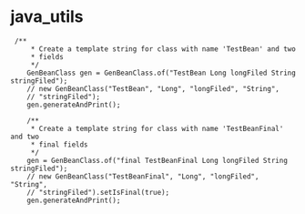 # java_utils

     /**
		 * Create a template string for class with name 'TestBean' and two
		 * fields
		 */
		GenBeanClass gen = GenBeanClass.of("TestBean Long longFiled String stringFiled");
		// new GenBeanClass("TestBean", "Long", "longFiled", "String",
		// "stringFiled");
		gen.generateAndPrint();

		/**
		 * Create a template string for class with name 'TestBeanFinal' and two
		 * final fields
		 */
		gen = GenBeanClass.of("final TestBeanFinal Long longFiled String stringFiled");
		// new GenBeanClass("TestBeanFinal", "Long", "longFiled", "String",
		// "stringFiled").setIsFinal(true);
		gen.generateAndPrint();
